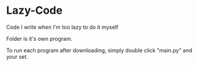 # Lazy-Code
Code I write when I'm too lazy to do it myself

Folder is it's own program.

To run each program after downloading, simply double click "main.py" and your set.
